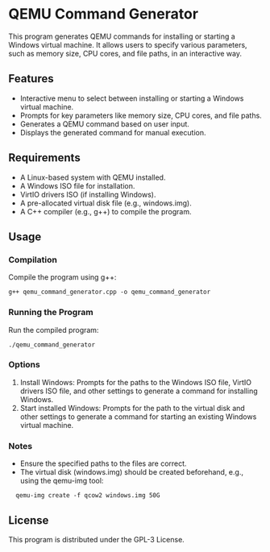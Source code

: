 # QEMU Command Generator

This program generates QEMU commands for installing or starting a Windows virtual machine. It allows users to specify various parameters, such as memory size, CPU cores, and file paths, in an interactive way.

## Features

- Interactive menu to select between installing or starting a Windows virtual machine.
- Prompts for key parameters like memory size, CPU cores, and file paths.
- Generates a QEMU command based on user input.
- Displays the generated command for manual execution.

## Requirements

- A Linux-based system with QEMU installed.
- A Windows ISO file for installation.
- VirtIO drivers ISO (if installing Windows).
- A pre-allocated virtual disk file (e.g., windows.img).
- A C++ compiler (e.g., g++) to compile the program.

## Usage

### Compilation

Compile the program using g++:

```g++ qemu_command_generator.cpp -o qemu_command_generator```
### Running the Program

Run the compiled program:

```./qemu_command_generator```
### Options

1. Install Windows: Prompts for the paths to the Windows ISO file, VirtIO drivers ISO file, and other settings to generate a command for installing Windows.
2. Start installed Windows: Prompts for the path to the virtual disk and other settings to generate a command for starting an existing Windows virtual machine.


### Notes

- Ensure the specified paths to the files are correct.
- The virtual disk (windows.img) should be created beforehand, e.g., using the qemu-img tool:
 
```  qemu-img create -f qcow2 windows.img 50G```
  

## License

This program is distributed under the GPL-3 License.
